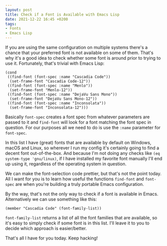 ```yaml
---
layout: post
title: Check if a Font is Available with Emacs Lisp
date: 2021-12-22 16:45 +0200
tags:
- Fonts
- Emacs Lisp
---
```


If you are using the same configuration on multiple systems there's a chance that your preferred font is not available on some of them. That's why it's a good idea to check whether some font is around prior to trying to use it. Fortunately, that's trivial with Emacs Lisp:

``` emacs-lisp
(cond
 ((find-font (font-spec :name "Cascadia Code"))
  (set-frame-font "Cascadia Code-12"))
 ((find-font (font-spec :name "Menlo"))
  (set-frame-font "Menlo-12"))
 ((find-font (font-spec :name "DejaVu Sans Mono"))
  (set-frame-font "DejaVu Sans Mono-12"))
 ((find-font (font-spec :name "Inconsolata"))
  (set-frame-font "Inconsolata-12")))
```

Basically `font-spec` creates a font spec from whatever parameters are passed to it
and `find-font` will look for a font matching the font spec in question. For our
purposes all we need to do is use the `:name` parameter for `font-spec`.

In this list I have (great) fonts that are available by default on Windows,
macOS and Linux, so wherever I run my config it's certainly going to find a
decent font out-of-the-box. And because I'm not doing any checks like `(eq system-type
'gnu/linux)`, if I have installed my favorite font manually I'll end up using
it, regardless of the operating system in question.

We can make the font-selection code prettier, but that's not the point
today. All I want for you is to learn how useful the functions `find-font` and
`font-spec` are when you're building a truly portable Emacs configuration.

By the way, that's not the only way to check if a font is available in
Emacs. Alternatively we can use something like this:

``` emacs-lisp
(member "Cascadia Code" (font-family-list))
```

`font-family-list` returns a list of all the font families that are available,
so it's easy to simply check if some font is in this list. I'll leave it to you to decide which approach is easier/better.

That's all I have for you today. Keep hacking!
